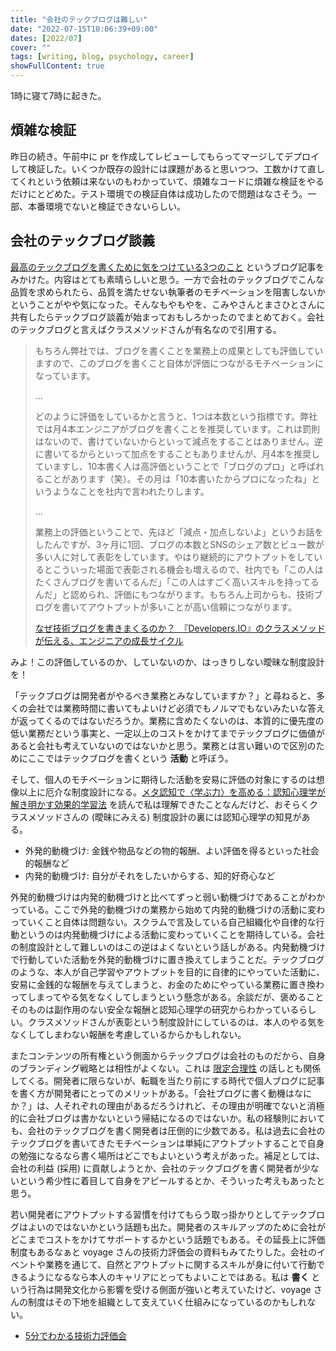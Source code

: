 ```yaml
---
title: "会社のテックブログは難しい"
date: "2022-07-15T10:06:39+09:00"
dates: [2022/07]
cover: ""
tags: [writing, blog, psychology, career]
showFullContent: true
---
```


1時に寝て7時に起きた。

## 煩雑な検証

昨日の続き。午前中に pr を作成してレビューしてもらってマージしてデプロイして検証した。いくつか既存の設計には課題があると思いつつ、工数かけて直してくれという依頼は来ないのもわかっていて、煩雑なコードに煩雑な検証をやるだけにとどめた。テスト環境での検証自体は成功したので問題はなさそう。一部、本番環境でないと検証できないらしい。

## 会社のテックブログ談義

[最高のテックブログを書くために気をつけている3つのこと](https://nulab.com/ja/blog/nulab/the-best-tech-blog-post/) というブログ記事をみかけた。内容はとても素晴らしいと思う。一方で会社のテックブログでこんな品質を求められたら、品質を満たせない執筆者のモチベーションを阻害しないかということがやや気になった。そんなもやもやを、こみやさんとまさひとさんに共有したらテックブログ談義が始まっておもしろかったのでまとめておく。会社のテックブログと言えばクラスメソッドさんが有名なので引用する。

> もちろん弊社では、ブログを書くことを業務上の成果としても評価していますので、このブログを書くこと自体が評価につながるモチベーションになっています。
> 
> ...
> 
> どのように評価をしているかと言うと、1つは本数という指標です。弊社では月4本エンジニアがブログを書くことを推奨しています。これは罰則はないので、書けていないからといって減点をすることはありません。逆に書いてるからといって加点をすることもありませんが、月4本を推奨していますし、10本書く人は高評価ということで「ブログのプロ」と呼ばれることがあります（笑）。その月は「10本書いたからプロになったね」というようなことを社内で言われたりします。
> 
> ...
> 
> 業務上の評価ということで、先ほど「減点・加点しないよ」というお話をしたんですが、3ヶ月に1回、ブログの本数とSNSのシェア数とビュー数が多い人に対して表彰をしています。やはり継続的にアウトプットをしているとこういった場面で表彰される機会も増えるので、社内でも「この人はたくさんブログを書いてるんだ」「この人はすごく高いスキルを持ってるんだ」と認められ、評価にもつながります。もちろん上司からも、技術ブログを書いてアウトプットが多いことが高い信頼につながります。
> 
> [なぜ技術ブログを書きまくるのか？　『Developers.IO』のクラスメソッドが伝える、エンジニアの成長サイクル](https://dev.classmethod.jp/jobs/saiyo-2018-09-18/)

みよ！この評価しているのか、していないのか、はっきりしない曖昧な制度設計を！

「テックブログは開発者がやるべき業務とみなしていますか？」と尋ねると、多くの会社では業務時間に書いてもよいけど必須でもノルマでもないみたいな答えが返ってくるのではないだろうか。業務に含めたくないのは、本質的に優先度の低い業務だという事実と、一定以上のコストをかけてまでテックブログに価値があると会社も考えていないのではないかと思う。業務とは言い難いので区別のためにここではテックブログを書くという **活動** と呼ぼう。

そして、個人のモチベーションに期待した活動を安易に評価の対象にするのは想像以上に厄介な制度設計になる。[メタ認知で〈学ぶ力〉を高める：認知心理学が解き明かす効果的学習法](https://note.com/t2y1979/n/n4713058f48ce) を読んで私は理解できたことなんだけど、おそらくクラスメソッドさんの (曖昧にみえる) 制度設計の裏には認知心理学の知見がある。

* 外発的動機づけ: 金銭や物品などの物的報酬、よい評価を得るといった社会的報酬など
* 内発的動機づけ: 自分がそれをしたいからする、知的好奇心など

外発的動機づけは内発的動機づけと比べてずっと弱い動機づけであることがわかっている。ここで外発的動機づけの業務から始めて内発的動機づけの活動に変わっていくこと自体は問題ない。スクラムで言及している自己組織化や自律的な行動というのは内発動機づけによる活動に変わっていくことを期待している。会社の制度設計として難しいのはこの逆はよくないという話しがある。内発動機づけで行動していた活動を外発的動機づけに置き換えてしまうことだ。テックブログのような、本人が自己学習やアウトプットを目的に自律的にやっていた活動に、安易に金銭的な報酬を与えてしまうと、お金のためにやっている業務に置き換わってしまってやる気をなくしてしまうという懸念がある。余談だが、褒めることそのものは副作用のない安全な報酬と認知心理学の研究からわかっているらしい。クラスメソッドさんが表彰という制度設計にしているのは、本人のやる気をなくしてしまわない報酬を考慮しているからかもしれない。

またコンテンツの所有権という側面からテックブログは会社のものだから、自身のブランディング戦略とは相性がよくない。これは [限定合理性](https://ja.wikipedia.org/wiki/限定合理性) の話しとも関係してくる。開発者に限らないが、転職を当たり前にする時代で個人ブログに記事を書く方が開発者にとってのメリットがある。「会社ブログに書く動機はなにか？」は、人それぞれの理由があるだろうけれど、その理由が明確でないと消極的に会社ブログは書かないという帰結になるのではないか。私の経験則においても、会社のテックブログを書く開発者は圧倒的に少数である。私は過去に会社のテックブログを書いてきたモチベーションは単純にアウトプットすることで自身の勉強になるなら書く場所はどこでもよいという考えがあった。補足としては、会社の利益 (採用) に貢献しようとか、会社のテックブログを書く開発者が少ないという希少性に着目して自身をアピールするとか、そういった考えもあったと思う。

若い開発者にアウトプットする習慣を付けてもらう取っ掛かりとしてテックブログはよいのではないかという話題も出た。開発者のスキルアップのために会社がどこまでコストをかけてサポートするかという話題でもある。その延長上に評価制度もあるなぁと voyage さんの技術力評価会の資料もみてたりした。会社のイベントや業務を通じて、自然とアウトプットに関するスキルが身に付いて行動できるようになるなら本人のキャリアにとってもよいことではある。私は **書く** という行為は開発文化から影響を受ける側面が強いと考えていたけど、voyage さんの制度はその下地を組織として支えていく仕組みになっているのかもしれない。

* [5分でわかる技術力評価会](https://speakerdeck.com/makoga/understanding-voyagegroups-technology-assessment-in-5-minites)
